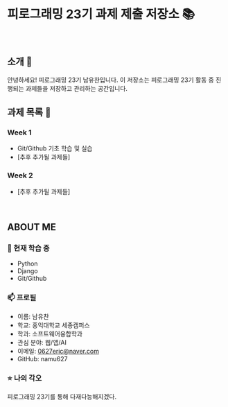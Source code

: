 # 피로그래밍 23기 과제 제출 저장소 📚
<br>

## 소개 🚀
안녕하세요! 피로그래밍 23기 남유찬입니다.
이 저장소는 피로그래밍 23기 활동 중 진행되는 과제들을 저장하고 관리하는 공간입니다.
<br>

## 과제 목록 📕
### Week 1
- Git/Github 기초 학습 및 실습
- [추후 추가될 과제들]

### Week 2
- [추후 추가될 과제들]
<br>

## ABOUT ME
### 🌱 현재 학습 중
- Python
- Django
- Git/Github

### 📫 프로필
- 이름: 남유찬
- 학교: 홍익대학교 세종캠퍼스
- 학과: 소프트웨어융합학과
- 관심 분야: 웹/앱/AI
- 이메일: 0627eric@naver.com
- GitHub: namu627

### ⭐ 나의 각오
피로그래밍 23기를 통해 다재다능해지겠다.